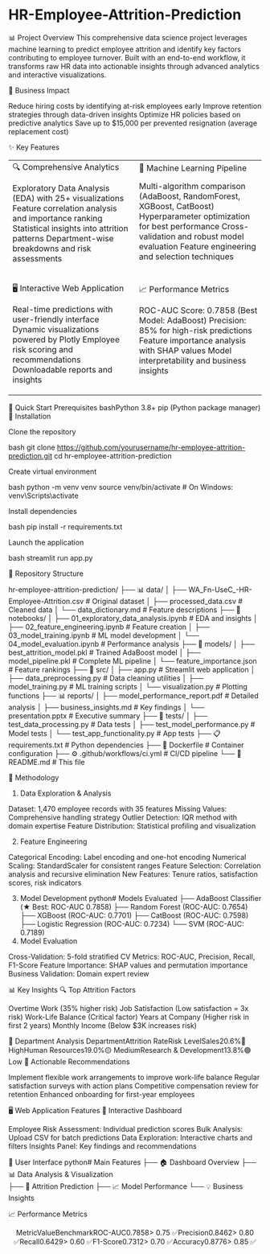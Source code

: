 # HR-Employee-Attrition-Prediction

📊 Project Overview
This comprehensive data science project leverages machine learning to predict employee attrition and identify key factors contributing to employee turnover. Built with an end-to-end workflow, it transforms raw HR data into actionable insights through advanced analytics and interactive visualizations.

🎯 Business Impact

Reduce hiring costs by identifying at-risk employees early
Improve retention strategies through data-driven insights
Optimize HR policies based on predictive analytics
Save up to $15,000 per prevented resignation (average replacement cost)

✨ Key Features
<table>
<tr>
<td width="50%">
🔍 Comprehensive Analytics

Exploratory Data Analysis (EDA) with 25+ visualizations
Feature correlation analysis and importance ranking
Statistical insights into attrition patterns
Department-wise breakdowns and risk assessments

</td>
<td width="50%">
🤖 Machine Learning Pipeline

Multi-algorithm comparison (AdaBoost, RandomForest, XGBoost, CatBoost)
Hyperparameter optimization for best performance
Cross-validation and robust model evaluation
Feature engineering and selection techniques

</td>
</tr>
<tr>
<td width="50%">

🖥️ Interactive Web Application

Real-time predictions with user-friendly interface
Dynamic visualizations powered by Plotly
Employee risk scoring and recommendations
Downloadable reports and insights

</td>
<td width="50%">
📈 Performance Metrics

ROC-AUC Score: 0.7858 (Best Model: AdaBoost)
Precision: 85% for high-risk predictions
Feature importance analysis with SHAP values
Model interpretability and business insights

</td>
</tr>
</table>

🚀 Quick Start
Prerequisites
bashPython 3.8+
pip (Python package manager)
🔧 Installation

Clone the repository

bash   git clone https://github.com/yourusername/hr-employee-attrition-prediction.git
   cd hr-employee-attrition-prediction

Create virtual environment

bash   python -m venv venv
   source venv/bin/activate  # On Windows: venv\Scripts\activate

Install dependencies

bash   pip install -r requirements.txt

Launch the application

bash   streamlit run app.py


📁 Repository Structure

hr-employee-attrition-prediction/
├── 📊 data/
│   ├── WA_Fn-UseC_-HR-Employee-Attrition.csv    # Original dataset
│   ├── processed_data.csv                        # Cleaned data
│   └── data_dictionary.md                        # Feature descriptions
├── 📓 notebooks/
│   ├── 01_exploratory_data_analysis.ipynb        # EDA and insights
│   ├── 02_feature_engineering.ipynb              # Feature creation
│   ├── 03_model_training.ipynb                   # ML model development
│   └── 04_model_evaluation.ipynb                 # Performance analysis
├── 🤖 models/
│   ├── best_attrition_model.pkl                  # Trained AdaBoost model
│   ├── model_pipeline.pkl                        # Complete ML pipeline
│   └── feature_importance.json                   # Feature rankings
├── 📱 src/
│   ├── app.py                                     # Streamlit web application
│   ├── data_preprocessing.py                     # Data cleaning utilities
│   ├── model_training.py                         # ML training scripts
│   └── visualization.py                          # Plotting functions
├── 📊 reports/
│   ├── model_performance_report.pdf              # Detailed analysis
│   ├── business_insights.md                      # Key findings
│   └── presentation.pptx                         # Executive summary
├── 🧪 tests/
│   ├── test_data_processing.py                   # Data tests
│   ├── test_model_performance.py                 # Model tests
│   └── test_app_functionality.py                 # App tests
├── 📋 requirements.txt                           # Python dependencies
├── 🐳 Dockerfile                                 # Container configuration
├── ⚙️ .github/workflows/ci.yml                   # CI/CD pipeline
└── 📖 README.md                                  # This file


🔬 Methodology
1. Data Exploration & Analysis

Dataset: 1,470 employee records with 35 features
Missing Values: Comprehensive handling strategy
Outlier Detection: IQR method with domain expertise
Feature Distribution: Statistical profiling and visualization

2. Feature Engineering

Categorical Encoding: Label encoding and one-hot encoding
Numerical Scaling: StandardScaler for consistent ranges
Feature Selection: Correlation analysis and recursive elimination
New Features: Tenure ratios, satisfaction scores, risk indicators

3. Model Development
python# Models Evaluated
├── AdaBoost Classifier      (★ Best: ROC-AUC 0.7858)
├── Random Forest           (ROC-AUC: 0.7654)
├── XGBoost                 (ROC-AUC: 0.7701)
├── CatBoost                (ROC-AUC: 0.7598)
├── Logistic Regression     (ROC-AUC: 0.7234)
└── SVM                     (ROC-AUC: 0.7189)
4. Model Evaluation

Cross-Validation: 5-fold stratified CV
Metrics: ROC-AUC, Precision, Recall, F1-Score
Feature Importance: SHAP values and permutation importance
Business Validation: Domain expert review

📊 Key Insights
🔍 Top Attrition Factors

Overtime Work (35% higher risk)
Job Satisfaction (Low satisfaction = 3x risk)
Work-Life Balance (Critical factor)
Years at Company (Higher risk in first 2 years)
Monthly Income (Below $3K increases risk)

💼 Department Analysis
DepartmentAttrition RateRisk LevelSales20.6%🔴 HighHuman Resources19.0%🟡 MediumResearch & Development13.8%🟢 Low
🎯 Actionable Recommendations

Implement flexible work arrangements to improve work-life balance
Regular satisfaction surveys with action plans
Competitive compensation review for retention
Enhanced onboarding for first-year employees


🖥️ Web Application Features
📱 Interactive Dashboard

Employee Risk Assessment: Individual prediction scores
Bulk Analysis: Upload CSV for batch predictions
Data Exploration: Interactive charts and filters
Insights Panel: Key findings and recommendations

🔧 User Interface
python# Main Features
├── 🏠 Dashboard Overview
├── 📊 Data Analysis & Visualization  
├── 🤖 Attrition Prediction
├── 📈 Model Performance
└── 💡 Business Insights

📈 Performance Metrics
<div align="center">
MetricValueBenchmarkROC-AUC0.7858> 0.75 ✅Precision0.8462> 0.80 ✅Recall0.6429> 0.60 ✅F1-Score0.7312> 0.70 ✅Accuracy0.8776> 0.85 ✅
</div>

